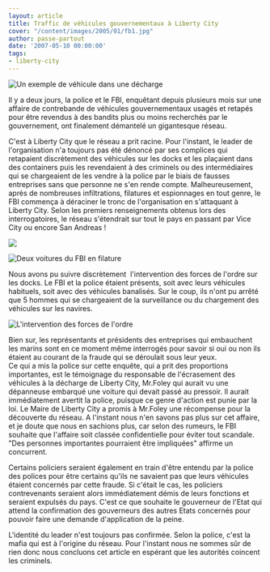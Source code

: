 ```yaml
---
layout: article
title: Traffic de véhicules gouvernementaux à Liberty City
cover: "/content/images/2005/01/fb1.jpg"
author: passe-partout
date: '2007-05-10 00:00:00'
tags:
- liberty-city
---
```


![Un exemple de véhicule dans une décharge](  /content/images/2005/01/fb4.jpg)

Il y a deux jours, la police et le FBI, enquêtant depuis plusieurs mois sur une affaire de contrebande de véhicules gouvernementaux usagés et retapés pour être revendus à des bandits plus ou moins recherchés par le gouvernement, ont finalement démantelé un gigantesque réseau.

C'est à Liberty City que le réseau a prit racine. Pour l'instant, le leader de l'organisation n'a toujours pas été dénoncé par ses complices qui retapaient discrètement des véhicules sur les docks et les plaçaient dans des containers puis les revendaient à des criminels ou des intermédiaires qui se chargeaient de les vendre à la police par le biais de fausses entreprises sans que personne ne s'en rende compte. Malheureusement, après de nombreuses infiltrations, filatures et espionnages en tout genre, le FBI commença à déraciner le tronc de l'organisation en s'attaquant à Liberty City. Selon les premiers renseignements obtenus lors des interrogatoires, le réseau s'étendrait sur tout le pays en passant par Vice City ou encore San Andreas !

![](  /content/images/2005/01/fb1.jpg)

![Deux voitures du FBI en filature](  /content/images/2005/01/fb2.jpg)

Nous avons pu suivre discrètement&nbsp; l'intervention des forces de l'ordre sur les docks. Le FBI et la police étaient présents, soit avec leurs véhicules habituels, soit avec des véhicules banalisés. Sur le coup, ils n'ont pu arrêté que 5 hommes qui se chargeaient de la surveillance ou du chargement des véhicules sur les navires.

![L'intervention des forces de l'ordre](  /content/images/2005/01/fb3.jpg)

Bien sur, les représentants et présidents des entreprises qui embauchent les marins sont en ce moment même interrogés pour savoir si oui ou non ils étaient au courant de la fraude qui se déroulait sous leur yeux.  
Ce qui a mis la police sur cette enquête, qui a prit des proportions importantes, est le témoignage du responsable de l'écrasement des véhicules à la décharge de Liberty City, Mr.Foley qui aurait vu une dépanneuse embarqué une voiture qui devait passé au pressoir. Il aurait immédiatement avertit la police, puisque ce genre d'action est punie par la loi. Le Maire de Liberty City a promis à Mr.Foley une récompense pour la découverte du réseau. A l'instant nous n'en savons pas plus sur cet affaire, et je doute que nous en sachions plus, car selon des rumeurs, le FBI souhaite que l'affaire soit classée confidentielle pour éviter tout scandale. "Des personnes importantes pourraient être impliquées" affirme un concurrent.

Certains policiers seraient également en train d'être entendu par la police des polices pour être certains qu'ils ne savaient pas que leurs véhicules étaient concernés par cette fraude. Si c'était le cas, les policiers contrevenants seraient alors immédiatement démis de leurs fonctions et seraient expulsés du pays. C'est ce que souhaite le gouverneur de l'Etat qui attend la confirmation des gouverneurs des autres Etats concernés pour pouvoir faire une demande d'application de la peine.

L'identité du leader n'est toujours pas confirmée. Selon la police, c'est la mafia qui est à l'origine du réseau. Pour l'instant nous ne sommes sûr de rien donc nous concluons cet article en espérant que les autorités coincent les criminels.

<!--kg-card-end: markdown-->
